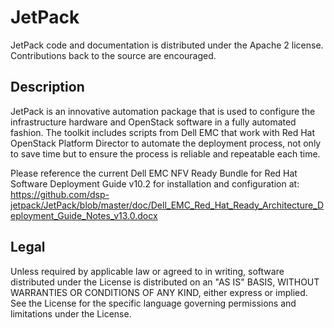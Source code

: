 # JetPack

JetPack code and documentation is distributed under the Apache 2 license. Contributions back to the source are encouraged. 

## Description

JetPack is an innovative automation package that is used to configure the infrastructure hardware and OpenStack software in a fully automated fashion. The toolkit includes scripts from Dell EMC that work with Red Hat OpenStack Platform Director to automate the deployment process, not only to save time but to ensure the process is reliable and repeatable each time.

Please reference the current Dell EMC NFV Ready Bundle for Red Hat Software Deployment Guide v10.2 for installation and configuration at:
https://github.com/dsp-jetpack/JetPack/blob/master/doc/Dell_EMC_Red_Hat_Ready_Architecture_Deployment_Guide_Notes_v13.0.docx

## Legal

Unless required by applicable law or agreed to in writing, software distributed under the License is distributed on an "AS IS" BASIS, WITHOUT WARRANTIES OR CONDITIONS OF ANY KIND, either express or implied. See the License for the specific language governing permissions and limitations under the License.
